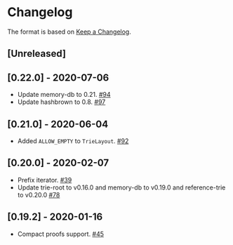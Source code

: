 # Changelog

The format is based on [Keep a Changelog].

[Keep a Changelog]: http://keepachangelog.com/en/1.0.0/

## [Unreleased]

## [0.22.0] - 2020-07-06
- Update memory-db to 0.21. [#94](https://github.com/paritytech/trie/pull/94)
- Update hashbrown to 0.8. [#97](https://github.com/paritytech/trie/pull/97)

## [0.21.0] - 2020-06-04
- Added `ALLOW_EMPTY` to `TrieLayout`. [#92](https://github.com/paritytech/trie/pull/92)

## [0.20.0] - 2020-02-07
- Prefix iterator. [#39](https://github.com/paritytech/trie/pull/39)
- Update trie-root to v0.16.0 and memory-db to v0.19.0 and reference-trie to v0.20.0 [#78](https://github.com/paritytech/trie/pull/78)

## [0.19.2] - 2020-01-16
- Compact proofs support. [#45](https://github.com/paritytech/trie/pull/45)
